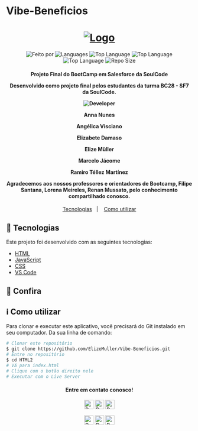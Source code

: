 # Vibe-Beneficios
<h1 align="center">
   <a href="https://elizemuller.github.io/Vibe-Beneficios/">
	<img alt="Logo" src="https://tiinside.com.br/wp-content/uploads/2021/10/SoulCode.png" />
	</a>
    <br>
</h1>

<p align="center">
 
  <img alt="Feito por" src="https://img.shields.io/badge/Made%20By-Grupo%2008%20SoulCode-yellow">
	 <a href="readme.md#contato">
  </a>
  
  <img alt="Languages" src="https://img.shields.io/badge/Language-3-orange">
  
  <img alt="Top Language" src="https://img.shields.io/badge/HTML-58.6%25-orange">
  <img alt="Top Language" src="https://img.shields.io/badge/CSS-38.6%25-purple">
  <img alt="Top Language" src="https://img.shields.io/badge/JS-2.8%25-yellow">

  
  <img alt="Repo Size" src="https://img.shields.io/badge/Repo%20Size-0.86mb-orange">
  
</p>

<h4 align="center">
  <p>Projeto Final do BootCamp em Salesforce da SoulCode</p>
  
  <p>Desenvolvido como projeto final pelos estudantes da turma BC28 - SF7 da SoulCode.</p>
  <p><img alt="Developer" src="https://img.shields.io/badge/Desenvolvedores-gray?style=for-the-badge&logo=appveyor"></p>
  
  <p>Anna Nunes</p>
  <p>Angélica Visciano</p>
  <p>Elizabete Damaso</p>
  <p>Elize Müller</p>
  <p>Marcelo Jácome</p>
  <p>Ramiro Téllez Martínez</p>

  <p>
  Agradecemos aos nossos professores e orientadores de Bootcamp, Filipe Santana, Lorena Meireles, Renan Mussato, pelo conhecimento compartilhado conosco.
  </p>
</h4>


<p align="center">
  <a href="#rocket-technologies">Tecnologias</a>&nbsp;&nbsp;&nbsp;|&nbsp;&nbsp;&nbsp;
  <a href="#information_source-how-to-use">Como utilizar</a>

## :rocket: Tecnologias

Este projeto foi desenvolvido com as seguintes tecnologias:

-  [HTML](https://developer.mozilla.org/pt-BR/docs/Web/HTML)
-  [JavaScript](https://developer.mozilla.org/pt-BR/docs/Web/JavaScript)
-  [CSS](https://developer.mozilla.org/pt-BR/docs/Web/CSS)
-  [VS Code][vc]

## :eyes: Confira


## :information_source: Como utilizar

Para clonar e executar este aplicativo, você precisará do Git instalado em seu computador. Da sua linha de comando:

```bash
# Clonar este repositório
$ git clone https://github.com/ElizeMuller/Vibe-Beneficios.git
# Entre no repositório
$ cd HTML2
# Vá para index.html
# Clique com o botão direito nele
# Executar com o Live Server
```

<h4 align="center" id="contato"> Entre em contato conosco!</h4>
    <p align="center" padding="1rem"><a href="https://www.linkedin.com/in/anna-karoliny-devsalesforce/" target="_blank" text-decoration="none"><img alt="Developer" src="https://img.shields.io/badge/Made%20by-Anna%20Nunes-blue" height="25px" margin="0.5rem"></a>
    <a href="https://www.linkedin.com/in/angelicavisciano/" target="_blank" text-decoration="none"><img alt="Developer" src="https://img.shields.io/badge/Made%20by-Angélica%20Visciano-blue" height="25px" margin="0.5rem"></a>
    <a href="https://www.linkedin.com/in/betadamasoestudantesalesforce/" target="_blank" text-decoration="none" ><img alt="Developer" src="https://img.shields.io/badge/Made%20by-Elizabete%20Damaso-blue" height="25px" margin="0.5rem"></a></p>
    <p align="center" padding="1rem"><a href="https://www.linkedin.com/in/elizemuller/" target="_blank" text-decoration="none"><img alt="Developer" src="https://img.shields.io/badge/Made%20by-Elize%20Müller-blue" height="25px" margin="0.5rem"></a>
    <a href="https://www.linkedin.com/in/marcelojacomedelima/" target="_blank" text-decoration="none" ><img alt="Developer" src="https://img.shields.io/badge/Made%20by-Marcelo%20Jácome-blue" height="25px" margin="0.5rem"></a>
    <a href="https://www.linkedin.com/in/ramirotellezm/" target="_blank" text-decoration="none" ><img alt="Developer" src="https://img.shields.io/badge/Made%20by-Ramiro%20Téllez%20Martínez-blue" height="25px" margin="0.5rem"></a></p>


[vc]: https://code.visualstudio.com/
[vceditconfig]: https://marketplace.visualstudio.com/items?itemName=EditorConfig.EditorConfig
[vceslint]: https://marketplace.visualstudio.com/items?itemName=dbaeumer.vscode-eslint
[demo]: https://github.com/ElizeMuller/Vibe-Beneficios

